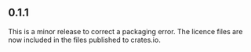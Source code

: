 ## 0.1.1

This is a minor release to correct a packaging error. The licence files are now
included in the files published to crates.io.
